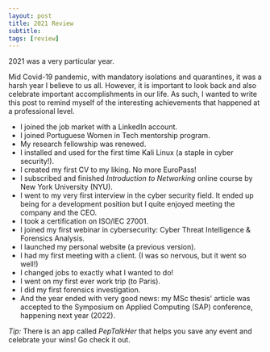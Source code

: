 ```yaml
---
layout: post
title: 2021 Review
subtitle:
tags: [review]
---
```

2021 was a very particular year.

Mid Covid-19 pandemic, with mandatory isolations and quarantines, it was a harsh year I believe to us all. However, it is important to look back and also celebrate important accomplishments in our life.
As such, I wanted to write this post to remind myself of the interesting achievements that happened at a professional level.

* I joined the job market with a LinkedIn account.
* I joined Portuguese Women in Tech mentorship program.
* My research fellowship was renewed.
* I installed and used for the first time Kali Linux (a staple in cyber security!).
* I created my first CV to my liking. No more EuroPass!
* I subscribed and finished *Introduction to Networking* online course by New York University (NYU).
* I went to my very first interview in the cyber security field. It ended up being for a development position but I quite enjoyed meeting the company and the CEO.
* I took a certification on ISO/IEC 27001.
* I joined my first webinar in cybersecurity: Cyber Threat Intelligence & Forensics Analysis.
* I launched my personal website (a previous version).
* I had my first meeting with a client. (I was so nervous, but it went so well!)
* I changed jobs to exactly what I wanted to do!
* I went on my first ever work trip (to Paris).
* I did my first forensics investigation.
* And the year ended with very good news: my MSc thesis' article was accepted to the Symposium on Applied Computing (SAP) conference, happening next year (2022).



*Tip:* There is an app called *PepTalkHer* that helps you save any event and celebrate your wins! Go check it out.
